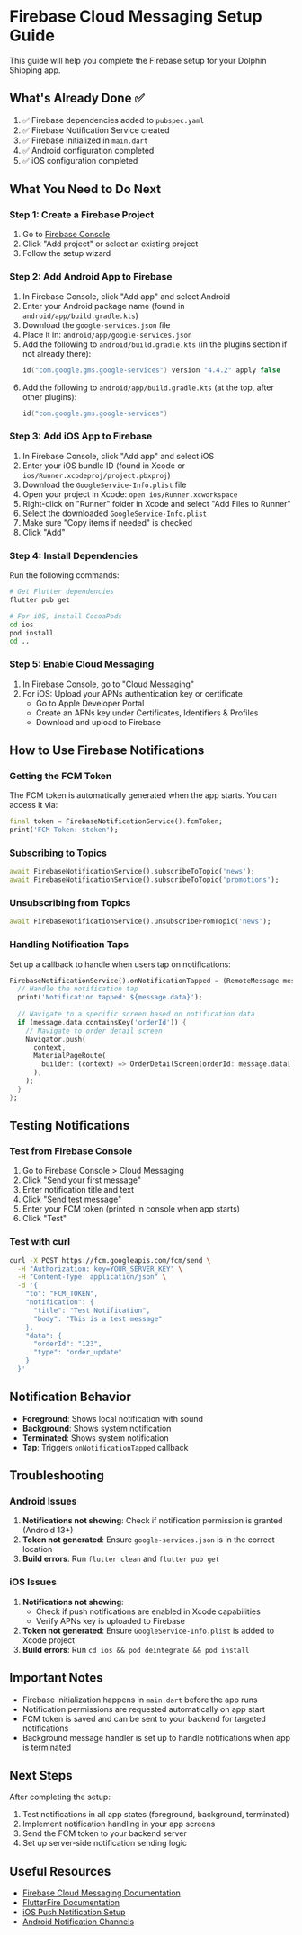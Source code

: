 # Firebase Cloud Messaging Setup Guide

This guide will help you complete the Firebase setup for your Dolphin Shipping app.

## What's Already Done ✅

1. ✅ Firebase dependencies added to `pubspec.yaml`
2. ✅ Firebase Notification Service created
3. ✅ Firebase initialized in `main.dart`
4. ✅ Android configuration completed
5. ✅ iOS configuration completed

## What You Need to Do Next

### Step 1: Create a Firebase Project

1. Go to [Firebase Console](https://console.firebase.google.com/)
2. Click "Add project" or select an existing project
3. Follow the setup wizard

### Step 2: Add Android App to Firebase

1. In Firebase Console, click "Add app" and select Android
2. Enter your Android package name (found in `android/app/build.gradle.kts`)
3. Download the `google-services.json` file
4. Place it in: `android/app/google-services.json`
5. Add the following to `android/build.gradle.kts` (in the plugins section if not already there):
   ```kotlin
   id("com.google.gms.google-services") version "4.4.2" apply false
   ```
6. Add the following to `android/app/build.gradle.kts` (at the top, after other plugins):
   ```kotlin
   id("com.google.gms.google-services")
   ```

### Step 3: Add iOS App to Firebase

1. In Firebase Console, click "Add app" and select iOS
2. Enter your iOS bundle ID (found in Xcode or `ios/Runner.xcodeproj/project.pbxproj`)
3. Download the `GoogleService-Info.plist` file
4. Open your project in Xcode: `open ios/Runner.xcworkspace`
5. Right-click on "Runner" folder in Xcode and select "Add Files to Runner"
6. Select the downloaded `GoogleService-Info.plist`
7. Make sure "Copy items if needed" is checked
8. Click "Add"

### Step 4: Install Dependencies

Run the following commands:

```bash
# Get Flutter dependencies
flutter pub get

# For iOS, install CocoaPods
cd ios
pod install
cd ..
```

### Step 5: Enable Cloud Messaging

1. In Firebase Console, go to "Cloud Messaging"
2. For iOS: Upload your APNs authentication key or certificate
   - Go to Apple Developer Portal
   - Create an APNs key under Certificates, Identifiers & Profiles
   - Download and upload to Firebase

## How to Use Firebase Notifications

### Getting the FCM Token

The FCM token is automatically generated when the app starts. You can access it via:

```dart
final token = FirebaseNotificationService().fcmToken;
print('FCM Token: $token');
```

### Subscribing to Topics

```dart
await FirebaseNotificationService().subscribeToTopic('news');
await FirebaseNotificationService().subscribeToTopic('promotions');
```

### Unsubscribing from Topics

```dart
await FirebaseNotificationService().unsubscribeFromTopic('news');
```

### Handling Notification Taps

Set up a callback to handle when users tap on notifications:

```dart
FirebaseNotificationService().onNotificationTapped = (RemoteMessage message) {
  // Handle the notification tap
  print('Notification tapped: ${message.data}');
  
  // Navigate to a specific screen based on notification data
  if (message.data.containsKey('orderId')) {
    // Navigate to order detail screen
    Navigator.push(
      context,
      MaterialPageRoute(
        builder: (context) => OrderDetailScreen(orderId: message.data['orderId']),
      ),
    );
  }
};
```

## Testing Notifications

### Test from Firebase Console

1. Go to Firebase Console > Cloud Messaging
2. Click "Send your first message"
3. Enter notification title and text
4. Click "Send test message"
5. Enter your FCM token (printed in console when app starts)
6. Click "Test"

### Test with curl

```bash
curl -X POST https://fcm.googleapis.com/fcm/send \
  -H "Authorization: key=YOUR_SERVER_KEY" \
  -H "Content-Type: application/json" \
  -d '{
    "to": "FCM_TOKEN",
    "notification": {
      "title": "Test Notification",
      "body": "This is a test message"
    },
    "data": {
      "orderId": "123",
      "type": "order_update"
    }
  }'
```

## Notification Behavior

- **Foreground**: Shows local notification with sound
- **Background**: Shows system notification
- **Terminated**: Shows system notification
- **Tap**: Triggers `onNotificationTapped` callback

## Troubleshooting

### Android Issues

1. **Notifications not showing**: Check if notification permission is granted (Android 13+)
2. **Token not generated**: Ensure `google-services.json` is in the correct location
3. **Build errors**: Run `flutter clean` and `flutter pub get`

### iOS Issues

1. **Notifications not showing**: 
   - Check if push notifications are enabled in Xcode capabilities
   - Verify APNs key is uploaded to Firebase
2. **Token not generated**: Ensure `GoogleService-Info.plist` is added to Xcode project
3. **Build errors**: Run `cd ios && pod deintegrate && pod install`

## Important Notes

- Firebase initialization happens in `main.dart` before the app runs
- Notification permissions are requested automatically on app start
- FCM token is saved and can be sent to your backend for targeted notifications
- Background message handler is set up to handle notifications when app is terminated

## Next Steps

After completing the setup:

1. Test notifications in all app states (foreground, background, terminated)
2. Implement notification handling in your app screens
3. Send the FCM token to your backend server
4. Set up server-side notification sending logic

## Useful Resources

- [Firebase Cloud Messaging Documentation](https://firebase.google.com/docs/cloud-messaging)
- [FlutterFire Documentation](https://firebase.flutter.dev/docs/overview)
- [iOS Push Notification Setup](https://firebase.google.com/docs/cloud-messaging/ios/client)
- [Android Notification Channels](https://developer.android.com/develop/ui/views/notifications/channels)

